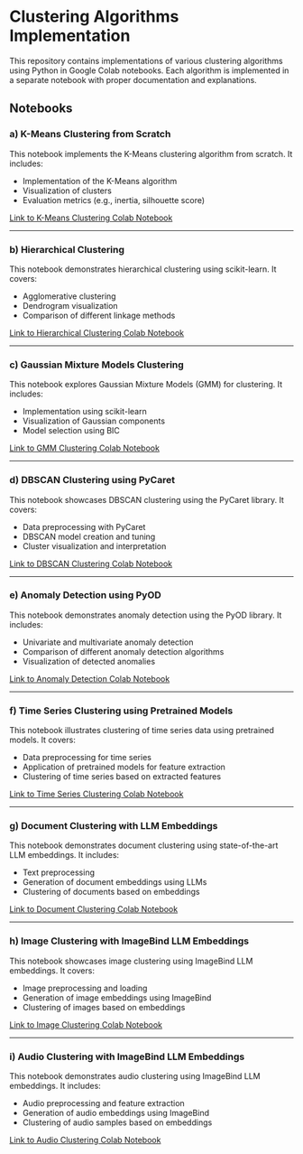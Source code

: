 # Clustering Algorithms Implementation

This repository contains implementations of various clustering algorithms using Python in Google Colab notebooks. Each algorithm is implemented in a separate notebook with proper documentation and explanations.

## Notebooks

### a) K-Means Clustering from Scratch
This notebook implements the K-Means clustering algorithm from scratch. It includes:
* Implementation of the K-Means algorithm
* Visualization of clusters
* Evaluation metrics (e.g., inertia, silhouette score)

[Link to K-Means Clustering Colab Notebook](#)

---

### b) Hierarchical Clustering
This notebook demonstrates hierarchical clustering using scikit-learn. It covers:
* Agglomerative clustering
* Dendrogram visualization
* Comparison of different linkage methods

[Link to Hierarchical Clustering Colab Notebook](#)

---

### c) Gaussian Mixture Models Clustering
This notebook explores Gaussian Mixture Models (GMM) for clustering. It includes:
* Implementation using scikit-learn
* Visualization of Gaussian components
* Model selection using BIC

[Link to GMM Clustering Colab Notebook](#)

---

### d) DBSCAN Clustering using PyCaret
This notebook showcases DBSCAN clustering using the PyCaret library. It covers:
* Data preprocessing with PyCaret
* DBSCAN model creation and tuning
* Cluster visualization and interpretation

[Link to DBSCAN Clustering Colab Notebook](#)

---

### e) Anomaly Detection using PyOD
This notebook demonstrates anomaly detection using the PyOD library. It includes:
* Univariate and multivariate anomaly detection
* Comparison of different anomaly detection algorithms
* Visualization of detected anomalies

[Link to Anomaly Detection Colab Notebook](#)

---

### f) Time Series Clustering using Pretrained Models
This notebook illustrates clustering of time series data using pretrained models. It covers:
* Data preprocessing for time series
* Application of pretrained models for feature extraction
* Clustering of time series based on extracted features

[Link to Time Series Clustering Colab Notebook](#)

---

### g) Document Clustering with LLM Embeddings
This notebook demonstrates document clustering using state-of-the-art LLM embeddings. It includes:
* Text preprocessing
* Generation of document embeddings using LLMs
* Clustering of documents based on embeddings

[Link to Document Clustering Colab Notebook](#)

---

### h) Image Clustering with ImageBind LLM Embeddings
This notebook showcases image clustering using ImageBind LLM embeddings. It covers:
* Image preprocessing and loading
* Generation of image embeddings using ImageBind
* Clustering of images based on embeddings

[Link to Image Clustering Colab Notebook](#)

---

### i) Audio Clustering with ImageBind LLM Embeddings
This notebook demonstrates audio clustering using ImageBind LLM embeddings. It includes:
* Audio preprocessing and feature extraction
* Generation of audio embeddings using ImageBind
* Clustering of audio samples based on embeddings

[Link to Audio Clustering Colab Notebook](#)
